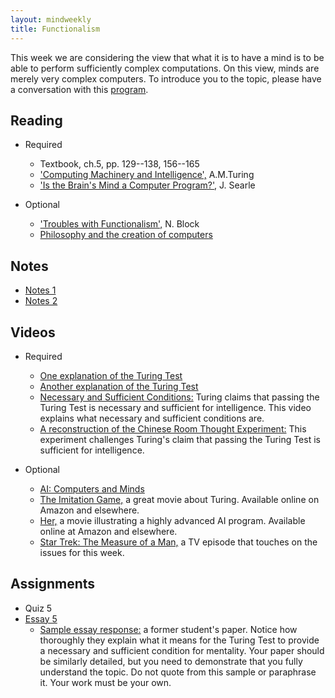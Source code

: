 ```yaml
---
layout: mindweekly
title: Functionalism
---
```


This week we are considering the view that what it is to have a mind is to be able to perform sufficiently complex computations. On this view, minds are merely very complex computers.  To introduce you to the topic, please have a conversation with this [program](http://www.mitsuku.com). 


## Reading
+ Required
  + Textbook, ch.5, pp. 129--138, 156--165
  + ['Computing Machinery and Intelligence',](turing.pdf) A.M.Turing
  + ['Is the Brain's Mind a Computer Program?'](SearleBrain.pdf), J. Searle

+ Optional
	+  ['Troubles with Functionalism',](Block.pdf) N. Block 
	+  [Philosophy and the creation of computers](https://www.theatlantic.com/technology/archive/2017/03/aristotle-computer/518697/) 

## Notes
+ [Notes 1](notes)
+ [Notes 2](notes2)


## Videos
+ Required
	+ [One explanation of the Turing Test](https://www.youtube.com/watch?v=1uDa7jkIztw)
	+ [Another explanation of the Turing Test](https://www.youtube.com/watch?v=3wLqsRLvV-c)
	+ [Necessary and Sufficient Conditions:](https://www.youtube.com/watch?v=5LqNm9d2__I) Turing claims that passing the Turing Test is necessary and sufficient for intelligence. This video explains what necessary and sufficient conditions are. 
	+ [A reconstruction of the Chinese Room Thought Experiment:](https://www.youtube.com/watch?v=D0MD4sRHj1M) This experiment challenges Turing's claim that passing the Turing Test is sufficient for intelligence. 
 
 + Optional
	+ [AI: Computers and Minds](https://www.youtube.com/watch?v=7fLNVP5yKt0)
	+ [The Imitation Game,](http://www.imdb.com/title/tt2084970/) a great movie about Turing. Available online on Amazon and elsewhere.
	+ [Her,](http://www.imdb.com/title/tt1798709/) a movie illustrating a highly advanced AI program. Available online at Amazon and elsewhere.
	+ [Star Trek: The Measure of a Man,](http://www.imdb.com/title/tt0708807/) a TV episode that touches on the issues for this week. 
 
## Assignments
+ Quiz 5
+ [Essay 5](essay)
	+ [Sample essay response:](TuringSample.pdf) a former student's paper. Notice how thoroughly they explain what it means for the Turing Test to provide a necessary and sufficient condition for mentality. Your paper should be similarly detailed, but you need to demonstrate that you fully understand the topic. Do not quote from this sample or paraphrase it. Your work must be your own. 